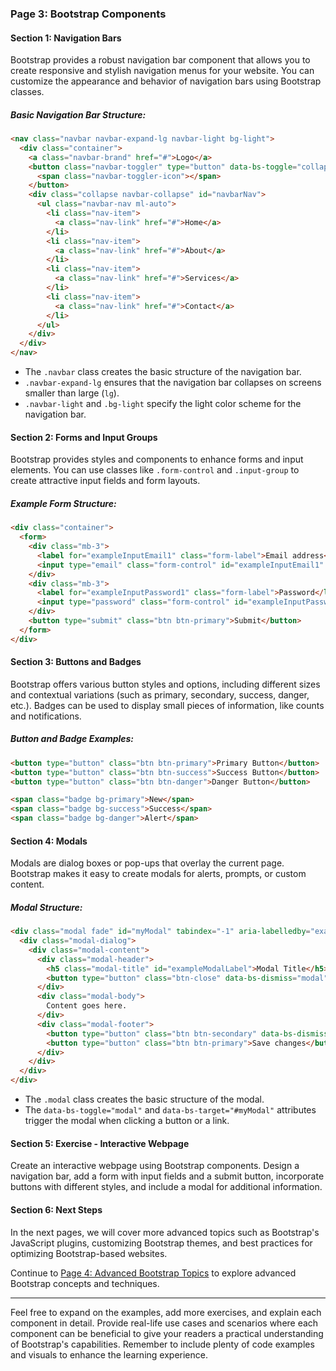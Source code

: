 ### Page 3: Bootstrap Components

#### Section 1: Navigation Bars
Bootstrap provides a robust navigation bar component that allows you to create responsive and stylish navigation menus for your website. You can customize the appearance and behavior of navigation bars using Bootstrap classes.

##### Basic Navigation Bar Structure:
```html
<nav class="navbar navbar-expand-lg navbar-light bg-light">
  <div class="container">
    <a class="navbar-brand" href="#">Logo</a>
    <button class="navbar-toggler" type="button" data-bs-toggle="collapse" data-bs-target="#navbarNav" aria-controls="navbarNav" aria-expanded="false" aria-label="Toggle navigation">
      <span class="navbar-toggler-icon"></span>
    </button>
    <div class="collapse navbar-collapse" id="navbarNav">
      <ul class="navbar-nav ml-auto">
        <li class="nav-item">
          <a class="nav-link" href="#">Home</a>
        </li>
        <li class="nav-item">
          <a class="nav-link" href="#">About</a>
        </li>
        <li class="nav-item">
          <a class="nav-link" href="#">Services</a>
        </li>
        <li class="nav-item">
          <a class="nav-link" href="#">Contact</a>
        </li>
      </ul>
    </div>
  </div>
</nav>
```

- The `.navbar` class creates the basic structure of the navigation bar.
- `.navbar-expand-lg` ensures that the navigation bar collapses on screens smaller than large (`lg`).
- `.navbar-light` and `.bg-light` specify the light color scheme for the navigation bar.

#### Section 2: Forms and Input Groups
Bootstrap provides styles and components to enhance forms and input elements. You can use classes like `.form-control` and `.input-group` to create attractive input fields and form layouts.

##### Example Form Structure:
```html
<div class="container">
  <form>
    <div class="mb-3">
      <label for="exampleInputEmail1" class="form-label">Email address</label>
      <input type="email" class="form-control" id="exampleInputEmail1" aria-describedby="emailHelp">
    </div>
    <div class="mb-3">
      <label for="exampleInputPassword1" class="form-label">Password</label>
      <input type="password" class="form-control" id="exampleInputPassword1">
    </div>
    <button type="submit" class="btn btn-primary">Submit</button>
  </form>
</div>
```

#### Section 3: Buttons and Badges
Bootstrap offers various button styles and options, including different sizes and contextual variations (such as primary, secondary, success, danger, etc.). Badges can be used to display small pieces of information, like counts and notifications.

##### Button and Badge Examples:
```html
<button type="button" class="btn btn-primary">Primary Button</button>
<button type="button" class="btn btn-success">Success Button</button>
<button type="button" class="btn btn-danger">Danger Button</button>

<span class="badge bg-primary">New</span>
<span class="badge bg-success">Success</span>
<span class="badge bg-danger">Alert</span>
```

#### Section 4: Modals
Modals are dialog boxes or pop-ups that overlay the current page. Bootstrap makes it easy to create modals for alerts, prompts, or custom content.

##### Modal Structure:
```html
<div class="modal fade" id="myModal" tabindex="-1" aria-labelledby="exampleModalLabel" aria-hidden="true">
  <div class="modal-dialog">
    <div class="modal-content">
      <div class="modal-header">
        <h5 class="modal-title" id="exampleModalLabel">Modal Title</h5>
        <button type="button" class="btn-close" data-bs-dismiss="modal" aria-label="Close"></button>
      </div>
      <div class="modal-body">
        Content goes here.
      </div>
      <div class="modal-footer">
        <button type="button" class="btn btn-secondary" data-bs-dismiss="modal">Close</button>
        <button type="button" class="btn btn-primary">Save changes</button>
      </div>
    </div>
  </div>
</div>
```

- The `.modal` class creates the basic structure of the modal.
- The `data-bs-toggle="modal"` and `data-bs-target="#myModal"` attributes trigger the modal when clicking a button or a link.

#### Section 5: Exercise - Interactive Webpage
Create an interactive webpage using Bootstrap components. Design a navigation bar, add a form with input fields and a submit button, incorporate buttons with different styles, and include a modal for additional information.

#### Section 6: Next Steps
In the next pages, we will cover more advanced topics such as Bootstrap's JavaScript plugins, customizing Bootstrap themes, and best practices for optimizing Bootstrap-based websites.

Continue to [Page 4: Advanced Bootstrap Topics](#) to explore advanced Bootstrap concepts and techniques.

---

Feel free to expand on the examples, add more exercises, and explain each component in detail. Provide real-life use cases and scenarios where each component can be beneficial to give your readers a practical understanding of Bootstrap's capabilities. Remember to include plenty of code examples and visuals to enhance the learning experience.